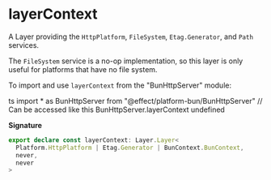 # layerContext

A Layer providing the `HttpPlatform`, `FileSystem`, `Etag.Generator`, and `Path`
services.

The `FileSystem` service is a no-op implementation, so this layer is only
useful for platforms that have no file system.

To import and use `layerContext` from the "BunHttpServer" module:

ts
import \* as BunHttpServer from "@effect/platform-bun/BunHttpServer"
// Can be accessed like this
BunHttpServer.layerContext
undefined

**Signature**

```ts
export declare const layerContext: Layer.Layer<
  Platform.HttpPlatform | Etag.Generator | BunContext.BunContext,
  never,
  never
>
```
